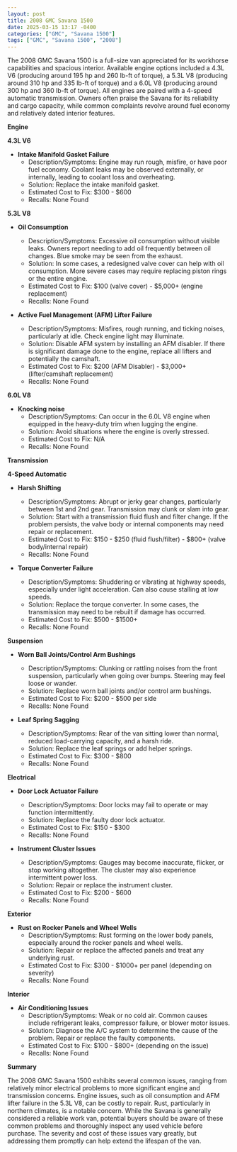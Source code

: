 ```yaml
---
layout: post
title: 2008 GMC Savana 1500
date: 2025-03-15 13:17 -0400
categories: ["GMC", "Savana 1500"]
tags: ["GMC", "Savana 1500", "2008"]
---
```

The 2008 GMC Savana 1500 is a full-size van appreciated for its workhorse capabilities and spacious interior. Available engine options included a 4.3L V6 (producing around 195 hp and 260 lb-ft of torque), a 5.3L V8 (producing around 310 hp and 335 lb-ft of torque) and a 6.0L V8 (producing around 300 hp and 360 lb-ft of torque). All engines are paired with a 4-speed automatic transmission. Owners often praise the Savana for its reliability and cargo capacity, while common complaints revolve around fuel economy and relatively dated interior features.

**Engine**

**4.3L V6**

*   **Intake Manifold Gasket Failure**
    *   Description/Symptoms: Engine may run rough, misfire, or have poor fuel economy. Coolant leaks may be observed externally, or internally, leading to coolant loss and overheating.
    *   Solution: Replace the intake manifold gasket.
    *   Estimated Cost to Fix: $300 - $600
    *   Recalls: None Found

**5.3L V8**

*   **Oil Consumption**
    *   Description/Symptoms: Excessive oil consumption without visible leaks. Owners report needing to add oil frequently between oil changes. Blue smoke may be seen from the exhaust.
    *   Solution: In some cases, a redesigned valve cover can help with oil consumption. More severe cases may require replacing piston rings or the entire engine.
    *   Estimated Cost to Fix: $100 (valve cover) - $5,000+ (engine replacement)
    *   Recalls: None Found

*   **Active Fuel Management (AFM) Lifter Failure**
    *   Description/Symptoms: Misfires, rough running, and ticking noises, particularly at idle. Check engine light may illuminate.
    *   Solution: Disable AFM system by installing an AFM disabler. If there is significant damage done to the engine, replace all lifters and potentially the camshaft.
    *   Estimated Cost to Fix: $200 (AFM Disabler) - $3,000+ (lifter/camshaft replacement)
    *   Recalls: None Found

**6.0L V8**

*   **Knocking noise**
    *   Description/Symptoms: Can occur in the 6.0L V8 engine when equipped in the heavy-duty trim when lugging the engine.
    *   Solution: Avoid situations where the engine is overly stressed.
    *   Estimated Cost to Fix: N/A
    *   Recalls: None Found

**Transmission**

**4-Speed Automatic**

*   **Harsh Shifting**
    *   Description/Symptoms: Abrupt or jerky gear changes, particularly between 1st and 2nd gear. Transmission may clunk or slam into gear.
    *   Solution: Start with a transmission fluid flush and filter change. If the problem persists, the valve body or internal components may need repair or replacement.
    *   Estimated Cost to Fix: $150 - $250 (fluid flush/filter) - $800+ (valve body/internal repair)
    *   Recalls: None Found

*   **Torque Converter Failure**
    *   Description/Symptoms: Shuddering or vibrating at highway speeds, especially under light acceleration. Can also cause stalling at low speeds.
    *   Solution: Replace the torque converter. In some cases, the transmission may need to be rebuilt if damage has occurred.
    *   Estimated Cost to Fix: $500 - $1500+
    *   Recalls: None Found

**Suspension**

*   **Worn Ball Joints/Control Arm Bushings**
    *   Description/Symptoms: Clunking or rattling noises from the front suspension, particularly when going over bumps. Steering may feel loose or wander.
    *   Solution: Replace worn ball joints and/or control arm bushings.
    *   Estimated Cost to Fix: $200 - $500 per side
    *   Recalls: None Found

*   **Leaf Spring Sagging**
    *   Description/Symptoms: Rear of the van sitting lower than normal, reduced load-carrying capacity, and a harsh ride.
    *   Solution: Replace the leaf springs or add helper springs.
    *   Estimated Cost to Fix: $300 - $800
    *   Recalls: None Found

**Electrical**

*   **Door Lock Actuator Failure**
    *   Description/Symptoms: Door locks may fail to operate or may function intermittently.
    *   Solution: Replace the faulty door lock actuator.
    *   Estimated Cost to Fix: $150 - $300
    *   Recalls: None Found

*   **Instrument Cluster Issues**
    *   Description/Symptoms: Gauges may become inaccurate, flicker, or stop working altogether. The cluster may also experience intermittent power loss.
    *   Solution: Repair or replace the instrument cluster.
    *   Estimated Cost to Fix: $200 - $600
    *   Recalls: None Found

**Exterior**

*   **Rust on Rocker Panels and Wheel Wells**
    *   Description/Symptoms: Rust forming on the lower body panels, especially around the rocker panels and wheel wells.
    *   Solution: Repair or replace the affected panels and treat any underlying rust.
    *   Estimated Cost to Fix: $300 - $1000+ per panel (depending on severity)
    *   Recalls: None Found

**Interior**

*   **Air Conditioning Issues**
    *   Description/Symptoms: Weak or no cold air. Common causes include refrigerant leaks, compressor failure, or blower motor issues.
    *   Solution: Diagnose the A/C system to determine the cause of the problem. Repair or replace the faulty components.
    *   Estimated Cost to Fix: $100 - $800+ (depending on the issue)
    *   Recalls: None Found

**Summary**

The 2008 GMC Savana 1500 exhibits several common issues, ranging from relatively minor electrical problems to more significant engine and transmission concerns. Engine issues, such as oil consumption and AFM lifter failure in the 5.3L V8, can be costly to repair. Rust, particularly in northern climates, is a notable concern. While the Savana is generally considered a reliable work van, potential buyers should be aware of these common problems and thoroughly inspect any used vehicle before purchase. The severity and cost of these issues vary greatly, but addressing them promptly can help extend the lifespan of the van.


